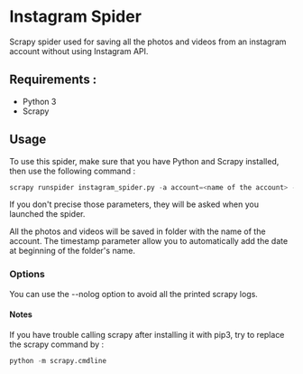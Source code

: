 # Instagram Spider
Scrapy spider used for saving all the photos and videos from an instagram account without using Instagram API.

## Requirements :
- Python 3
- Scrapy

## Usage
To use this spider,
make sure that you have Python and Scrapy installed,
then use the following command :

```python
scrapy runspider instagram_spider.py -a account=<name of the account> -a videos=<y or n> -a timestamp=<y or n>
```

If you don't precise those parameters, they will be asked when you launched the spider.


All the photos and videos will be saved in folder with the name of the account.
The timestamp parameter allow you to automatically add the date at beginning of the folder's name.

### Options
You can use the --nolog option to avoid all the printed scrapy logs.

#### Notes
If you have trouble calling scrapy after installing it with pip3, try to replace the scrapy command by :

```python
python -m scrapy.cmdline
```

